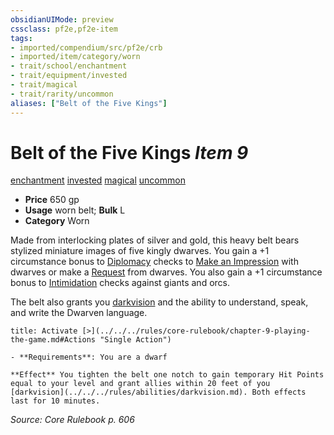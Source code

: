 ```yaml
---
obsidianUIMode: preview
cssclass: pf2e,pf2e-item
tags:
- imported/compendium/src/pf2e/crb
- imported/item/category/worn
- trait/school/enchantment
- trait/equipment/invested
- trait/magical
- trait/rarity/uncommon
aliases: ["Belt of the Five Kings"]
---
```

# Belt of the Five Kings *Item 9*  
[enchantment](enchantment.md)  [invested](invested.md)  [magical](magical.md)  [uncommon](uncommon.md)  

- **Price** 650 gp
- **Usage** worn belt; **Bulk** L
- **Category** Worn

Made from interlocking plates of silver and gold, this heavy belt bears stylized miniature images of five kingly dwarves. You gain a +1 circumstance bonus to [Diplomacy](../../skills.md#Diplomacy) checks to [Make an Impression](make-an-impression.md) with dwarves or make a [Request](request.md) from dwarves. You also gain a +1 circumstance bonus to [Intimidation](../../skills.md#Intimidation) checks against giants and orcs.

The belt also grants you [darkvision](rules/abilities/darkvision.md) and the ability to understand, speak, and write the Dwarven language.

```ad-embed-ability
title: Activate [>](../../../rules/core-rulebook/chapter-9-playing-the-game.md#Actions "Single Action")

- **Requirements**: You are a dwarf

**Effect** You tighten the belt one notch to gain temporary Hit Points equal to your level and grant allies within 20 feet of you [darkvision](../../../rules/abilities/darkvision.md). Both effects last for 10 minutes.
```

*Source: Core Rulebook p. 606*
